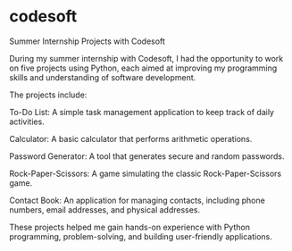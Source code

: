 # codesoft
Summer Internship Projects with Codesoft

During my summer internship with Codesoft, I had the opportunity to work on five projects using Python, each aimed at improving my programming skills and understanding of software development. 

The projects include: 

To-Do List: A simple task management application to keep track of daily activities.

Calculator: A basic calculator that performs arithmetic operations.

Password Generator: A tool that generates secure and random passwords.

Rock-Paper-Scissors: A  game simulating the classic Rock-Paper-Scissors game.

Contact Book: An application for managing contacts, including phone numbers, email addresses, and physical addresses.

These projects helped me gain hands-on experience with Python programming, problem-solving, and building user-friendly applications.



